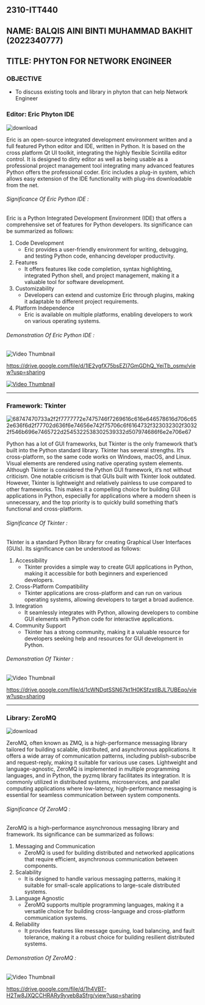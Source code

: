 ## 2310-ITT440
## NAME:  BALQIS AINI BINTI MUHAMMAD BAKHIT (2022340777) 
## TITLE: PHYTON FOR NETWORK ENGINEER
### OBJECTIVE
- To discuss existing tools and library in phyton that can help Network Engineer

### Editor: Eric Phyton IDE
![download](https://github.com/addff/2310-ITT440/assets/146956790/4f65cb47-dbe0-48c3-8da7-a0b2364f55b5)

Eric is an open-source integrated development environment written and a full featured Python editor and IDE, written in Python. It is based on the cross platform Qt UI toolkit, integrating the highly flexible Scintilla editor control. It is designed to dirty editor as well as being usable as a professional project management tool integrating many advanced features Python offers the professional coder. Eric includes a plug-in system, which allows easy extension of the IDE functionality with plug-ins downloadable from the net. 

###### Significance Of Eric Python IDE :
Eric is a Python Integrated Development Environment (IDE) that offers a comprehensive set of features for Python developers. Its significance can be summarized as follows:
1) Code Development
   - Eric provides a user-friendly environment for writing, debugging, and testing Python code, enhancing developer productivity.
2) Features
   - It offers features like code completion, syntax highlighting, integrated Python shell, and project management, making it a valuable tool for software development.
3) Customizability
   - Developers can extend and customize Eric through plugins, making it adaptable to different project requirements.
4) Platform Independence
   - Eric is available on multiple platforms, enabling developers to work on various operating systems.

###### Demonstration Of Eric Python IDE : 
![Video Thumbnail](https://github.com/addff/2310-ITT440/assets/146956790/ba0a0940-0670-4ba1-88e9-c815b8976d45)

https://drive.google.com/file/d/1lE2ygfX75bsEZI7GmGDhQ_YeiTb_osmv/view?usp=sharing

[![Video Thumbnail](https://github.com/addff/2310-ITT440/assets/146956790/ba0a0940-0670-4ba1-88e9-c815b8976d45)](https://drive.google.com/file/d/1lE2ygfX75bsEZI7GmGDhQ_YeiTb_osmv/view?usp=sharing)


________________________________________________________________________________________________________________________________________
### Framework: Tkinter
![68747470733a2f2f7777772e7475746f7269616c616e646578616d706c652e636f6d2f77702d636f6e74656e742f75706c6f6164732f323032302f30322f546b696e7465722d2545322538302539332d507974686f6e2e706e67](https://github.com/addff/2310-ITT440/assets/146956790/0975cefb-51e6-46a8-abff-46d6ab5c0f13)

Python has a lot of GUI frameworks, but Tkinter is the only framework that’s built into the Python standard library. Tkinter has several strengths. It’s cross-platform, so the same code works on Windows, macOS, and Linux. Visual elements are rendered using native operating system elements. Although Tkinter is considered the Python GUI framework, it’s not without criticism. One notable criticism is that GUIs built with Tkinter look outdated. However, Tkinter is lightweight and relatively painless to use compared to other frameworks. This makes it a compelling choice for building GUI applications in Python, especially for applications where a modern sheen is unnecessary, and the top priority is to quickly build something that’s functional and cross-platform.

###### Significance Of Tkinter :
Tkinter is a standard Python library for creating Graphical User Interfaces (GUIs). Its significance can be understood as follows:
1) Accessibility
   - Tkinter provides a simple way to create GUI applications in Python, making it accessible for both beginners and experienced developers.
2) Cross-Platform Compatibility
   - Tkinter applications are cross-platform and can run on various operating systems, allowing developers to target a broad audience.
3) Integration
   - It seamlessly integrates with Python, allowing developers to combine GUI elements with Python code for interactive applications.
4) Community Support
   - Tkinter has a strong community, making it a valuable resource for developers seeking help and resources for GUI development in Python.

###### Demonstration Of Tkinter : 
![Video Thumbnail](https://github.com/addff/2310-ITT440/assets/146956790/ba0a0940-0670-4ba1-88e9-c815b8976d45)

https://drive.google.com/file/d/1cWNDqtSSN67kt1H0KSfzstlBJL7UBEqo/view?usp=sharing
________________________________________________________________________________________________________________________________________
### Library: ZeroMQ
![download](https://github.com/addff/2310-ITT440/assets/146956790/8d8c6658-4eca-46bd-98e8-dd37d9507415)

ZeroMQ, often known as ZMQ, is a high-performance messaging library tailored for building scalable, distributed, and asynchronous applications. It offers a wide array of communication patterns, including publish-subscribe and request-reply, making it suitable for various use cases. Lightweight and language-agnostic, ZeroMQ is implemented in multiple programming languages, and in Python, the pyzmq library facilitates its integration. It is commonly utilized in distributed systems, microservices, and parallel computing applications where low-latency, high-performance messaging is essential for seamless communication between system components.

###### Significance Of ZeroMQ :
ZeroMQ is a high-performance asynchronous messaging library and framework. Its significance can be summarized as follows:
1) Messaging and Communication
   - ZeroMQ is used for building distributed and networked applications that require efficient, asynchronous communication between components.
2) Scalability
   - It is designed to handle various messaging patterns, making it suitable for small-scale applications to large-scale distributed systems.
3) Language Agnostic
   - ZeroMQ supports multiple programming languages, making it a versatile choice for building cross-language and cross-platform communication systems.
4) Reliability
   - It provides features like message queuing, load balancing, and fault tolerance, making it a robust choice for building resilient distributed systems.

###### Demonstration Of ZeroMQ : 
![Video Thumbnail](https://github.com/addff/2310-ITT440/assets/146956790/ba0a0940-0670-4ba1-88e9-c815b8976d45)

https://drive.google.com/file/d/1h4VBT-H2Tw8JXQCCHRARy9yveb8aSfrg/view?usp=sharing

